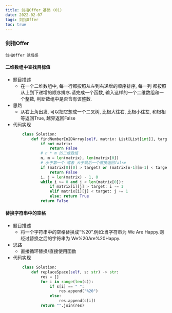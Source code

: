```yaml
---
title: 剑指Offer_基础 (01)
date: 2022-02-07
tags: 剑指Offer
toc: true
---
```


### 剑指Offer
    剑指Offer 读后感

<!-- more -->

#### 二维数组中查找目标值
- 题目描述
    * 在一个二维数组中, 每一行都按照从左到右递增的顺序排序, 每一列 都按照从上到下递增的顺序排序.请完成一个函数, 输入这样的一个二维数组和一 个整数, 判断数组中是否含有该整数.
- 思路
    * 从右上角出发, 可以把它想成一个二叉树, 比根大往右, 比根小往左, 和根相等返回True, 越界返回False
- 代码实现
    ```python
        class Solution:
            def findNumberIn2DArray(self, matrix: List[List[int]], target: int) -> bool:
                if not matrix:
                    return False
                # n * m 的二维数组
                n, m = len(matrix), len(matrix[0])
                # 小于第一个 或者 大于最后一个直接返回false
                if (matrix[0][0] > target) or (matrix[n-1][m-1] < target):
                    return False
                i, j = len(matrix) - 1, 0
                while i >= 0 and j < len(matrix[0]):
                    if matrix[i][j] > target: i -= 1
                    elif matrix[i][j] < target: j += 1
                    else: return True
                return False
    ```

#### 替换字符串中的空格
- 题目描述
    * 将一个字符串中的空格替换成“%20”.例如:当字符串为 We Are Happy.则经过替换之后的字符串为 We%20Are%20Happy.
- 思路
    * 直接循环替换/直接使用函数
- 代码实现
    ```python
        class Solution:
            def replaceSpace(self, s: str) -> str:
                res = []
                for i in range(len(s)):
                    if s[i] == " ":
                        res.append("%20")
                    else:
                        res.append(s[i])
                return "".join(res)
    ```



